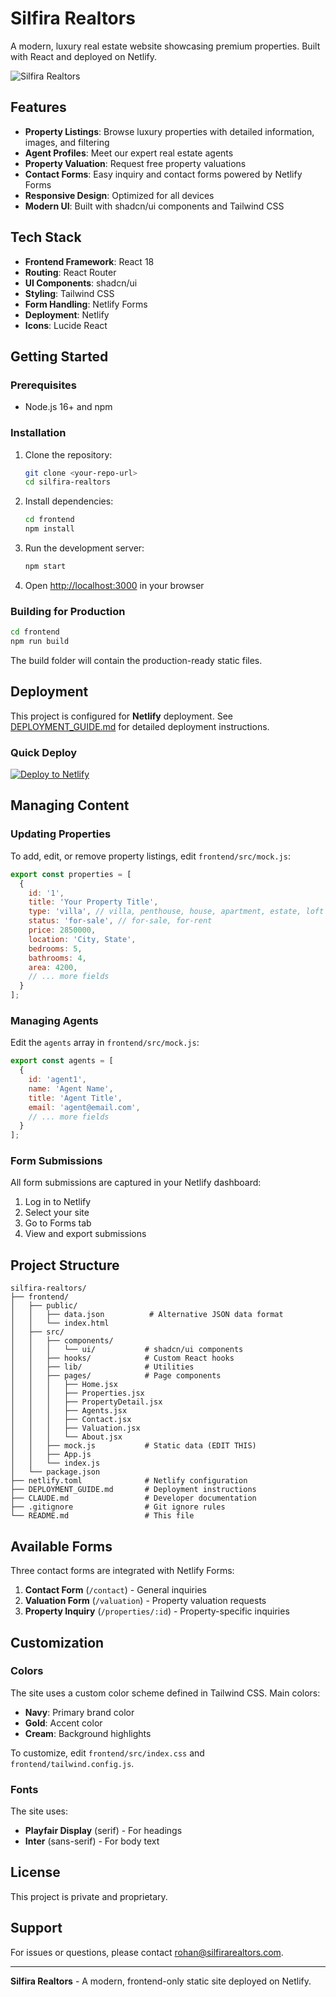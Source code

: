 # Silfira Realtors

A modern, luxury real estate website showcasing premium properties. Built with React and deployed on Netlify.

![Silfira Realtors](https://images.unsplash.com/photo-1613490493576-7fde63acd811?w=1200&q=80)

## Features

- **Property Listings**: Browse luxury properties with detailed information, images, and filtering
- **Agent Profiles**: Meet our expert real estate agents
- **Property Valuation**: Request free property valuations
- **Contact Forms**: Easy inquiry and contact forms powered by Netlify Forms
- **Responsive Design**: Optimized for all devices
- **Modern UI**: Built with shadcn/ui components and Tailwind CSS

## Tech Stack

- **Frontend Framework**: React 18
- **Routing**: React Router
- **UI Components**: shadcn/ui
- **Styling**: Tailwind CSS
- **Form Handling**: Netlify Forms
- **Deployment**: Netlify
- **Icons**: Lucide React

## Getting Started

### Prerequisites

- Node.js 16+ and npm

### Installation

1. Clone the repository:
   ```bash
   git clone <your-repo-url>
   cd silfira-realtors
   ```

2. Install dependencies:
   ```bash
   cd frontend
   npm install
   ```

3. Run the development server:
   ```bash
   npm start
   ```

4. Open [http://localhost:3000](http://localhost:3000) in your browser

### Building for Production

```bash
cd frontend
npm run build
```

The build folder will contain the production-ready static files.

## Deployment

This project is configured for **Netlify** deployment. See [DEPLOYMENT_GUIDE.md](./DEPLOYMENT_GUIDE.md) for detailed deployment instructions.

### Quick Deploy

[![Deploy to Netlify](https://www.netlify.com/img/deploy/button.svg)](https://app.netlify.com/start)

## Managing Content

### Updating Properties

To add, edit, or remove property listings, edit `frontend/src/mock.js`:

```javascript
export const properties = [
  {
    id: '1',
    title: 'Your Property Title',
    type: 'villa', // villa, penthouse, house, apartment, estate, loft
    status: 'for-sale', // for-sale, for-rent
    price: 2850000,
    location: 'City, State',
    bedrooms: 5,
    bathrooms: 4,
    area: 4200,
    // ... more fields
  }
];
```

### Managing Agents

Edit the `agents` array in `frontend/src/mock.js`:

```javascript
export const agents = [
  {
    id: 'agent1',
    name: 'Agent Name',
    title: 'Agent Title',
    email: 'agent@email.com',
    // ... more fields
  }
];
```

### Form Submissions

All form submissions are captured in your Netlify dashboard:
1. Log in to Netlify
2. Select your site
3. Go to Forms tab
4. View and export submissions

## Project Structure

```
silfira-realtors/
├── frontend/
│   ├── public/
│   │   ├── data.json          # Alternative JSON data format
│   │   └── index.html
│   ├── src/
│   │   ├── components/
│   │   │   └── ui/           # shadcn/ui components
│   │   ├── hooks/            # Custom React hooks
│   │   ├── lib/              # Utilities
│   │   ├── pages/            # Page components
│   │   │   ├── Home.jsx
│   │   │   ├── Properties.jsx
│   │   │   ├── PropertyDetail.jsx
│   │   │   ├── Agents.jsx
│   │   │   ├── Contact.jsx
│   │   │   ├── Valuation.jsx
│   │   │   └── About.jsx
│   │   ├── mock.js           # Static data (EDIT THIS)
│   │   ├── App.js
│   │   └── index.js
│   └── package.json
├── netlify.toml              # Netlify configuration
├── DEPLOYMENT_GUIDE.md       # Deployment instructions
├── CLAUDE.md                 # Developer documentation
├── .gitignore                # Git ignore rules
└── README.md                 # This file
```

## Available Forms

Three contact forms are integrated with Netlify Forms:

1. **Contact Form** (`/contact`) - General inquiries
2. **Valuation Form** (`/valuation`) - Property valuation requests
3. **Property Inquiry** (`/properties/:id`) - Property-specific inquiries

## Customization

### Colors

The site uses a custom color scheme defined in Tailwind CSS. Main colors:
- **Navy**: Primary brand color
- **Gold**: Accent color
- **Cream**: Background highlights

To customize, edit `frontend/src/index.css` and `frontend/tailwind.config.js`.

### Fonts

The site uses:
- **Playfair Display** (serif) - For headings
- **Inter** (sans-serif) - For body text

## License

This project is private and proprietary.

## Support

For issues or questions, please contact [rohan@silfirarealtors.com](mailto:rohan@silfirarealtors.com).

---

**Silfira Realtors** - A modern, frontend-only static site deployed on Netlify.
